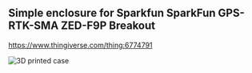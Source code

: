 ## Simple enclosure for Sparkfun SparkFun GPS-RTK-SMA ZED-F9P Breakout 

https://www.thingiverse.com/thing:6774791

![3D printed case](https://cdn.thingiverse.com/assets/2d/79/53/64/a3/large_display_f9pcase10.png)
